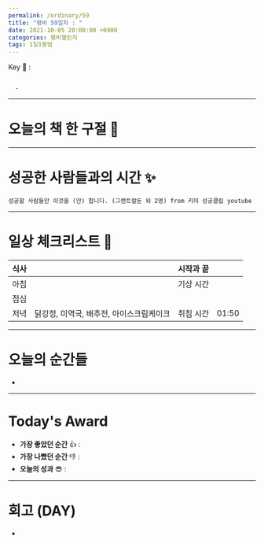 ```yaml
---
permalink: /ordinary/59
title: "평비 59일차 : "
date: 2021-10-05 20:00:00 +0900
categories: 평비챌린지
tags: 1일1평범
---  
```

Key 🔑 : 
```

  - 
```

---
# 오늘의 책 한 구절 📕


---
# 성공한 사람들과의 시간 ✨
`성공할 사람들만 이것을 (안) 합니다. (그랜트칼돈 외 2명) from 키미 성공클립 youtube`  

---
# 일상 체크리스트 📃

| 식사 |  | 시작과 끝 |  |
|:----:|:----:|:----:|:----:|
| 아침 |  | 기상 시간 |  |
| 점심 |  |  |  |
| 저녁 | 닭강정, 미역국, 배추전, 아이스크림케이크 | 취침 시간 | 01:50 |

---
# 오늘의 순간들
- 

---
# Today's Award
- **가장 좋았던 순간** 👍 :  
- **가장 나빴던 순간** 👎 : 
- **오늘의 성과** 😎 : 

---
# 회고 (DAY)
- 